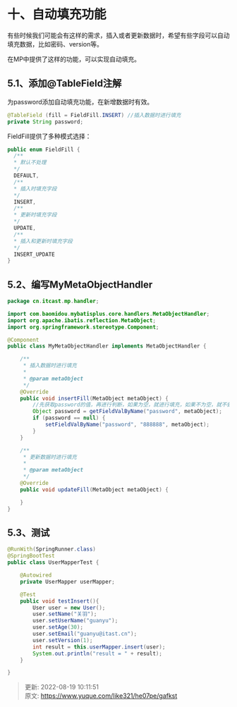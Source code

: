 # 十、自动填充功能

有些时候我们可能会有这样的需求，插入或者更新数据时，希望有些字段可以自动填充数据，比如密码、version等。



在MP中提供了这样的功能，可以实现自动填充。



## 5.1、添加@TableField注解


为password添加自动填充功能，在新增数据时有效。



```java
@TableField (fill = FieldFill.INSERT) //插入数据时进行填充
private String password;
```



FieldFill提供了多种模式选择：



```java
public enum FieldFill {
  /**
  * 默认不处理
  */
  DEFAULT,
  /**
  * 插入时填充字段
  */
  INSERT,
  /**
  * 更新时填充字段
  */
  UPDATE,
  /**
  * 插入和更新时填充字段
  */
  INSERT_UPDATE
}
```



## 5.2、编写MyMetaObjectHandler


```java
package cn.itcast.mp.handler;

import com.baomidou.mybatisplus.core.handlers.MetaObjectHandler;
import org.apache.ibatis.reflection.MetaObject;
import org.springframework.stereotype.Component;

@Component
public class MyMetaObjectHandler implements MetaObjectHandler {

    /**
     * 插入数据时进行填充
     *
     * @param metaObject
     */
    @Override
    public void insertFill(MetaObject metaObject) {
        //先获取password的值，再进行判断，如果为空，就进行填充，如果不为空，就不做处理
        Object password = getFieldValByName("password", metaObject);
        if (password == null) {
            setFieldValByName("password", "888888", metaObject);
        }
    }

    /**
     * 更新数据时进行填充
     *
     * @param metaObject
     */
    @Override
    public void updateFill(MetaObject metaObject) {

    }
}
```



## 5.3、测试


```java
@RunWith(SpringRunner.class)
@SpringBootTest
public class UserMapperTest {

    @Autowired
    private UserMapper userMapper;

    @Test
    public void testInsert(){
        User user = new User();
        user.setName("关羽");
        user.setUserName("guanyu");
        user.setAge(30);
        user.setEmail("guanyu@itast.cn");
        user.setVersion(1);
        int result = this.userMapper.insert(user);
        System.out.println("result = " + result);
    }

}
```





> 更新: 2022-08-19 10:11:51  
> 原文: <https://www.yuque.com/like321/he07pe/gafkst>